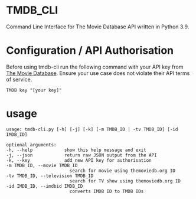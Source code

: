 # TMDB_CLI
 Command Line Interface for The Movie Database API written in Python 3.9. 

 # Configuration / API Authorisation
 Before using tmdb-cli run the following command with your API key from [The Movie Database](http://themoviedb.org). Ensure your use case does not violate their API terms of service.

	TMDB key "[your key]"

# usage

	usage: tmdb-cli.py [-h] [-j] [-k] [-m TMDB_ID | -tv TMDB_ID] [-id IMDB_ID]

	optional arguments:
	-h, --help            show this help message and exit
	-j, --json            return raw JSON output from the API
	-k, --key             add new API key for authorisation
	-m TMDB_ID, --movie TMDB_ID
							search for movie using themoviedb.org ID
	-tv TMDB_ID, --television TMDB_ID
							search for TV show using themoviedb.org ID
	-id IMDB_ID, --imdbid IMDB_ID
							converts IMDB ID to TMDB IDs
